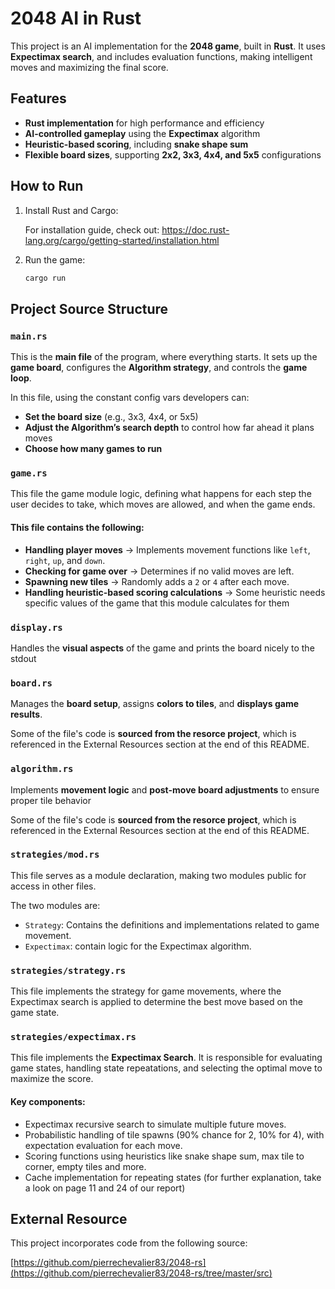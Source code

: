 # 2048 AI in Rust  

This project is an AI implementation for the **2048 game**, built in **Rust**. It uses **Expectimax search**, and includes
evaluation functions, making intelligent moves and maximizing the final score.  

## Features
- **Rust implementation** for high performance and efficiency 
- **AI-controlled gameplay** using the **Expectimax** algorithm  
- **Heuristic-based scoring**, including **snake shape sum**  
- **Flexible board sizes**, supporting **2x2, 3x3, 4x4, and 5x5** configurations  

## How to Run 
1. Install Rust and Cargo:

   For installation guide, check out:
   https://doc.rust-lang.org/cargo/getting-started/installation.html

2. Run the game:
   ```sh
   cargo run


## Project Source Structure

### `main.rs` 
This is the **main file** of the program, where everything starts. It sets up the **game board**, configures the **Algorithm strategy**, and controls the **game loop**.

In this file, using the constant config vars developers can:  
- **Set the board size** (e.g., 3x3, 4x4, or 5x5)  
- **Adjust the Algorithm’s search depth** to control how far ahead it plans moves  
- **Choose how many games to run**

### `game.rs`
This file the game module logic, defining what happens for each step the user decides to take, which moves are allowed, and when the game ends.  

#### This file contains the following:  
- **Handling player moves** → Implements movement functions like `left`, `right`, `up`, and `down`.  
- **Checking for game over** → Determines if no valid moves are left.  
- **Spawning new tiles** → Randomly adds a `2` or `4` after each move.
- **Handling heuristic-based scoring calculations** → Some heuristic needs specific values of the game that this module calculates for them


### `display.rs` 
Handles the **visual aspects** of the game and prints the board nicely to the stdout

### `board.rs`
Manages the **board setup**, assigns **colors to tiles**, and **displays game results**.

Some of the file's code is **sourced from the resorce project**, which is referenced in the External Resources section at the end of this README.

### `algorithm.rs` 
Implements **movement logic** and **post-move board adjustments** to ensure proper tile behavior

Some of the file's code is **sourced from the resorce project**, which is referenced in the External Resources section at the end of this README.

###  `strategies/mod.rs`
This file serves as a module declaration, making two modules public for access in other files.

The two modules are:
-  `Strategy`: Contains the definitions and implementations related to game movement.
-  `Expectimax`: contain logic for the Expectimax algorithm.

### `strategies/strategy.rs`
This file implements the strategy for game movements, where the Expectimax search is applied to determine the best move based on the game state.

### `strategies/expectimax.rs`
This file implements the **Expectimax Search**. It is responsible for evaluating game states, handling state repeatations, and selecting the optimal move to maximize the score.
#### Key components:
- Expectimax recursive search to simulate multiple future moves.
- Probabilistic handling of tile spawns (90% chance for 2, 10% for 4), with expectation evaluation for each move.
- Scoring functions using heuristics like snake shape sum, max tile to corner, empty tiles and more.
- Cache implementation for repeating states (for further explanation, take a look on page 11 and 24 of our report)



## External Resource

This project incorporates code from the following source: 

[https://github.com/pierrechevalier83/2048-rs](https://github.com/pierrechevalier83/2048-rs/tree/master/src)
